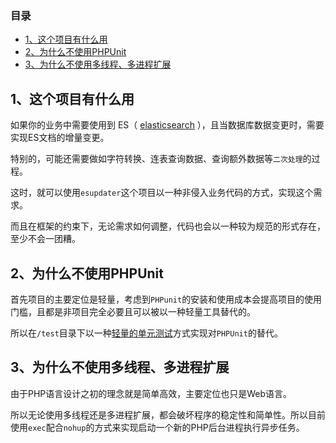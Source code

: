### 目录
- [1、这个项目有什么用](#1)
- [2、为什么不使用PHPUnit](#2)
- [3、为什么不使用多线程、多进程扩展](#3)

## 1、这个项目有什么用
如果你的业务中需要使用到 ES（ [elasticsearch](https://www.elastic.co/cn/) ），且当数据库数据变更时，需要实现ES文档的增量变更。

特别的，可能还需要做如字符转换、连表查询数据、查询额外数据等```二次处理```的过程。

这时，就可以使用```esupdater```这个项目以一种非侵入业务代码的方式，实现这个需求。

而且在框架的约束下，无论需求如何调整，代码也会以一种较为规范的形式存在，至少不会一团糟。

## 2、为什么不使用PHPUnit
首先项目的主要定位是轻量，考虑到```PHPunit```的安装和使用成本会提高项目的使用门槛，且都是非项目完全必要且可以被以一种轻量工具替代的。

所以在```/test```目录下以一种[轻量的单元测试](HOWTOCODE.md)方式实现对```PHPUnit```的替代。

## 3、为什么不使用多线程、多进程扩展
由于PHP语言设计之初的理念就是简单高效，主要定位也只是Web语言。

所以无论使用多线程还是多进程扩展，都会破坏程序的稳定性和简单性。所以目前使用```exec```配合```nohup```的方式来实现启动一个新的PHP后台进程执行异步任务。

